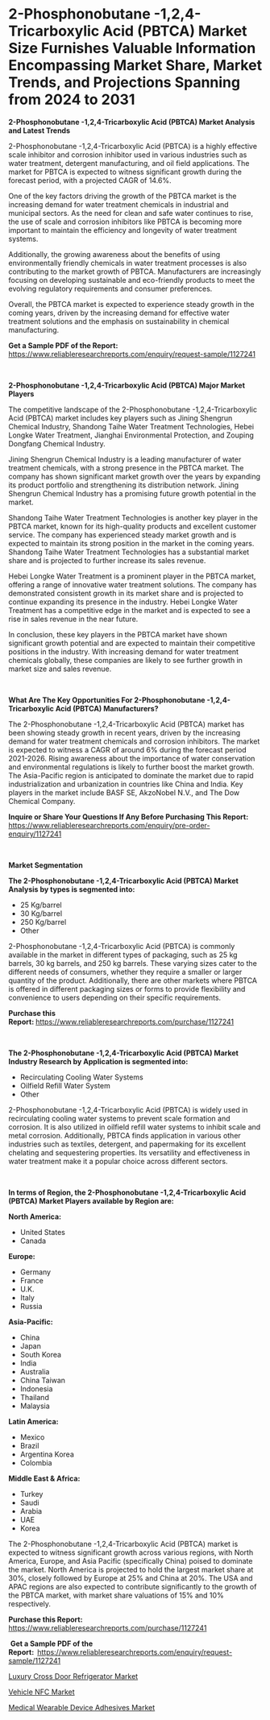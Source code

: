 <p><h1>2-Phosphonobutane -1,2,4-Tricarboxylic Acid (PBTCA) Market Size Furnishes Valuable Information Encompassing Market Share, Market Trends, and Projections Spanning from 2024 to 2031</h1></p><p><strong>2-Phosphonobutane -1,2,4-Tricarboxylic Acid (PBTCA) Market Analysis and Latest Trends</strong></p>
<p><p>2-Phosphonobutane -1,2,4-Tricarboxylic Acid (PBTCA) is a highly effective scale inhibitor and corrosion inhibitor used in various industries such as water treatment, detergent manufacturing, and oil field applications. The market for PBTCA is expected to witness significant growth during the forecast period, with a projected CAGR of 14.6%.</p><p>One of the key factors driving the growth of the PBTCA market is the increasing demand for water treatment chemicals in industrial and municipal sectors. As the need for clean and safe water continues to rise, the use of scale and corrosion inhibitors like PBTCA is becoming more important to maintain the efficiency and longevity of water treatment systems.</p><p>Additionally, the growing awareness about the benefits of using environmentally friendly chemicals in water treatment processes is also contributing to the market growth of PBTCA. Manufacturers are increasingly focusing on developing sustainable and eco-friendly products to meet the evolving regulatory requirements and consumer preferences.</p><p>Overall, the PBTCA market is expected to experience steady growth in the coming years, driven by the increasing demand for effective water treatment solutions and the emphasis on sustainability in chemical manufacturing.</p></p>
<p><strong>Get a Sample PDF of the Report:&nbsp;</strong> <a href="https://www.reliableresearchreports.com/enquiry/request-sample/1127241">https://www.reliableresearchreports.com/enquiry/request-sample/1127241</a></p>
<p>&nbsp;</p>
<p><strong>2-Phosphonobutane -1,2,4-Tricarboxylic Acid (PBTCA) Major Market Players</strong></p>
<p><p>The competitive landscape of the 2-Phosphonobutane -1,2,4-Tricarboxylic Acid (PBTCA) market includes key players such as Jining Shengrun Chemical Industry, Shandong Taihe Water Treatment Technologies, Hebei Longke Water Treatment, Jianghai Environmental Protection, and Zouping Dongfang Chemical Industry. </p><p>Jining Shengrun Chemical Industry is a leading manufacturer of water treatment chemicals, with a strong presence in the PBTCA market. The company has shown significant market growth over the years by expanding its product portfolio and strengthening its distribution network. Jining Shengrun Chemical Industry has a promising future growth potential in the market.</p><p>Shandong Taihe Water Treatment Technologies is another key player in the PBTCA market, known for its high-quality products and excellent customer service. The company has experienced steady market growth and is expected to maintain its strong position in the market in the coming years. Shandong Taihe Water Treatment Technologies has a substantial market share and is projected to further increase its sales revenue.</p><p>Hebei Longke Water Treatment is a prominent player in the PBTCA market, offering a range of innovative water treatment solutions. The company has demonstrated consistent growth in its market share and is projected to continue expanding its presence in the industry. Hebei Longke Water Treatment has a competitive edge in the market and is expected to see a rise in sales revenue in the near future.</p><p>In conclusion, these key players in the PBTCA market have shown significant growth potential and are expected to maintain their competitive positions in the industry. With increasing demand for water treatment chemicals globally, these companies are likely to see further growth in market size and sales revenue.</p></p>
<p>&nbsp;</p>
<p><strong>What Are The Key Opportunities For 2-Phosphonobutane -1,2,4-Tricarboxylic Acid (PBTCA) Manufacturers?</strong></p>
<p><p>The 2-Phosphonobutane -1,2,4-Tricarboxylic Acid (PBTCA) market has been showing steady growth in recent years, driven by the increasing demand for water treatment chemicals and corrosion inhibitors. The market is expected to witness a CAGR of around 6% during the forecast period 2021-2026. Rising awareness about the importance of water conservation and environmental regulations is likely to further boost the market growth. The Asia-Pacific region is anticipated to dominate the market due to rapid industrialization and urbanization in countries like China and India. Key players in the market include BASF SE, AkzoNobel N.V., and The Dow Chemical Company.</p></p>
<p><strong>Inquire or Share Your Questions If Any Before Purchasing This Report:</strong> <a href="https://www.reliableresearchreports.com/enquiry/pre-order-enquiry/1127241">https://www.reliableresearchreports.com/enquiry/pre-order-enquiry/1127241</a></p>
<p>&nbsp;</p>
<p><strong>Market Segmentation</strong></p>
<p><strong>The 2-Phosphonobutane -1,2,4-Tricarboxylic Acid (PBTCA) Market Analysis by types is segmented into:</strong></p>
<p><ul><li>25 Kg/barrel</li><li>30 Kg/barrel</li><li>250 Kg/barrel</li><li>Other</li></ul></p>
<p><p>2-Phosphonobutane -1,2,4-Tricarboxylic Acid (PBTCA) is commonly available in the market in different types of packaging, such as 25 kg barrels, 30 kg barrels, and 250 kg barrels. These varying sizes cater to the different needs of consumers, whether they require a smaller or larger quantity of the product. Additionally, there are other markets where PBTCA is offered in different packaging sizes or forms to provide flexibility and convenience to users depending on their specific requirements.</p></p>
<p><strong>Purchase this Report:&nbsp;</strong><a href="https://www.reliableresearchreports.com/purchase/1127241">https://www.reliableresearchreports.com/purchase/1127241</a></p>
<p>&nbsp;</p>
<p><strong>The 2-Phosphonobutane -1,2,4-Tricarboxylic Acid (PBTCA) Market Industry Research by Application is segmented into:</strong></p>
<p><ul><li>Recirculating Cooling Water Systems</li><li>Oilfield Refill Water System</li><li>Other</li></ul></p>
<p><p>2-Phosphonobutane -1,2,4-Tricarboxylic Acid (PBTCA) is widely used in recirculating cooling water systems to prevent scale formation and corrosion. It is also utilized in oilfield refill water systems to inhibit scale and metal corrosion. Additionally, PBTCA finds application in various other industries such as textiles, detergent, and papermaking for its excellent chelating and sequestering properties. Its versatility and effectiveness in water treatment make it a popular choice across different sectors.</p></p>
<p>&nbsp;</p>
<p><strong>In terms of Region, the 2-Phosphonobutane -1,2,4-Tricarboxylic Acid (PBTCA) Market Players available by Region are:</strong></p>
<p>
    <p> <strong> North America: </strong>
        <ul>
            <li>United States</li>
            <li>Canada</li>
        </ul>
        </p> 
    <p> <strong> Europe: </strong>
        <ul>
            <li>Germany</li>
            <li>France</li>
            <li>U.K.</li>
            <li>Italy</li>
            <li>Russia</li>
        </ul>
        </p> 
    <p> <strong> Asia-Pacific: </strong>
        <ul>
            <li>China</li>
            <li>Japan</li>
            <li>South Korea</li>
            <li>India</li>
            <li>Australia</li>
            <li>China Taiwan</li>
            <li>Indonesia</li>
            <li>Thailand</li>
            <li>Malaysia</li>
        </ul>
        </p> 
    <p> <strong> Latin America: </strong>
        <ul>
            <li>Mexico</li>
            <li>Brazil</li>
            <li>Argentina Korea</li>
            <li>Colombia</li>
        </ul>
        </p> 
    <p> <strong> Middle East & Africa: </strong>
        <ul>
            <li>Turkey</li>
            <li>Saudi</li>
            <li>Arabia</li>
            <li>UAE</li>
            <li>Korea</li>
        </ul>
    </p>
    </p>
<p><p>The 2-Phosphonobutane -1,2,4-Tricarboxylic Acid (PBTCA) market is expected to witness significant growth across various regions, with North America, Europe, and Asia Pacific (specifically China) poised to dominate the market. North America is projected to hold the largest market share at 30%, closely followed by Europe at 25% and China at 20%. The USA and APAC regions are also expected to contribute significantly to the growth of the PBTCA market, with market share valuations of 15% and 10% respectively.</p></p>
<p><strong>Purchase this Report: </strong><a href="https://www.reliableresearchreports.com/purchase/1127241">https://www.reliableresearchreports.com/purchase/1127241</a></p>
<p>&nbsp;<strong>Get a Sample PDF of the Report:&nbsp;&nbsp;</strong><a href="https://www.reliableresearchreports.com/enquiry/request-sample/1127241">https://www.reliableresearchreports.com/enquiry/request-sample/1127241</a></p>
<p><strong></strong></p>
<p><p><a href="https://view.publitas.com/reportprime-1/decoding-the-luxury-cross-door-refrigerator-market-a-deep-dive-into-the-latest-market-trends-market-segmentation-and-competitive-analysis/">Luxury Cross Door Refrigerator Market</a></p><p><a href="https://view.publitas.com/reportprime-1/global-vehicle-nfc-market-size-and-market-trends-insights-and-projections-from-2024-to-2031/">Vehicle NFC Market</a></p><p><a href="https://view.publitas.com/reportprime-1/medical-wearable-device-adhesives-market-research-report-reveals-the-latest-trends-and-opportunities-of-this-market-for-period-from-2024-2031/">Medical Wearable Device Adhesives Market</a></p></p>